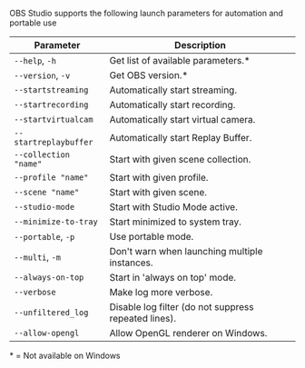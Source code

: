 OBS Studio supports the following launch parameters for automation and portable use

| Parameter                | Description |
| ----------------------- | ----------- |
| `--help`, `-h`          | Get list of available parameters.* |
| `--version`, `-v`       | Get OBS version.* |
| `--startstreaming`      | Automatically start streaming. |
| `--startrecording`      | Automatically start recording. |
| `--startvirtualcam`      | Automatically start virtual camera. |
| `--startreplaybuffer`   | Automatically start Replay Buffer. |
| `--collection "name"` | Start with given scene collection. |
| `--profile "name"`    | Start with given profile. |
| `--scene "name"`      | Start with given scene. |
| `--studio-mode`         | Start with Studio Mode active. |
| `--minimize-to-tray`    | Start minimized to system tray. |
| `--portable`, `-p`      | Use portable mode. |
| `--multi`, `-m`         | Don't warn when launching multiple instances. |
| `--always-on-top`       | Start in 'always on top' mode. |
| `--verbose`             | Make log more verbose. |
| `--unfiltered_log`      | Disable log filter (do not suppress repeated lines). |
| `--allow-opengl`        | Allow OpenGL renderer on Windows. |

\* = Not available on Windows